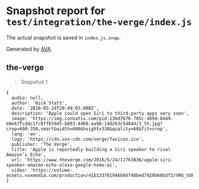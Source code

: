 # Snapshot report for `test/integration/the-verge/index.js`

The actual snapshot is saved in `index.js.snap`.

Generated by [AVA](https://avajs.dev).

## the-verge

> Snapshot 1

    {
      audio: null,
      author: 'Nick Statt',
      date: '2016-05-24T20:49:03.000Z',
      description: 'Apple could open Siri to third-party apps very soon',
      image: 'https://img.connatix.com/pid-13bd7676-705c-4894-8449-b8e67fcddc1f/8ffb59d5-b093-4d68-aa90-1dd263c5d84d/1_th.jpg?crop=600:338,smart&width=600&height=338&quality=60&fit=crop',
      lang: 'en',
      logo: 'https://cdn.vox-cdn.com/verge/favicon.ico',
      publisher: 'The Verge',
      title: 'Apple is reportedly building a Siri speaker to rival Amazon’s Echo',
      url: 'https://www.theverge.com/2016/5/24/11763836/apple-siri-speaker-amazon-echo-alexa-google-home-ai',
      video: 'https://volume-assets.voxmedia.com/production/41b133781946b66740bed7920b68bdf3/VRG_VUP_546_Alexa_VS_Siri_V4.mp4',
    }
